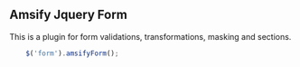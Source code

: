Amsify Jquery Form
-------------------

This is a plugin for form validations, transformations, masking and sections.
```js
	$('form').amsifyForm();
```